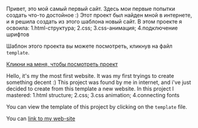 Привет, это мой самый первый сайт. Здесь мои первые попытки создать что-то достойное :)
Этот проект был найден мной в интернете, и я решила создать из этого шаблона новый сайт.
В этом проекте я освоила:
1.html-структура;
2.css;
3.css-анимация;
4.подключение шрифтов

Шаблон этого проекта вы можете посмотреть, кликнув на файл `template`.

[Кликни на меня, чтобы посмотреть проект](https://alena-web.ru/homeworks/Business.-Tagline-goes-here/)


Hello, it's my the most first website. It was my first tryings to create something decent :)
This project was found by me in internet, and i've just decided to create from this template a new website.
In this project I mastered:
1.html structure;
2.css;
3.css animation;
4.connecting fonts

You can view the template of this project by clicking on the `template` file.

You can [link to my web-site](https://alena-web.ru/homeworks/Business.-Tagline-goes-here/)
